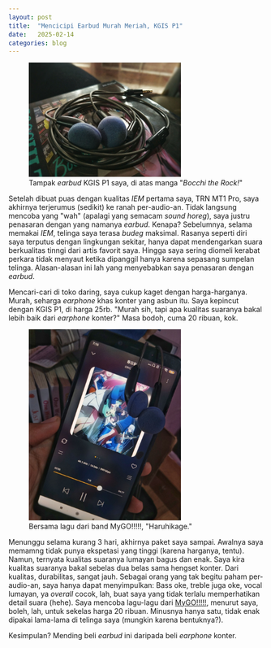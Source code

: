 ```yaml
---
layout: post
title:  "Mencicipi Earbud Murah Meriah, KGIS P1"
date:   2025-02-14
categories: blog
---
```


<figure>
<img src="/media/480240050_122122373162420574_2981953627325966667_n.jpg" width="300" alt="earbud"/>
 <figcaption>Tampak <i>earbud</i> KGIS P1 saya, di atas manga "<i>Bocchi the Rock!</i>"</figcaption>
</figure>

Setelah dibuat puas dengan kualitas *IEM* pertama saya, TRN MT1 Pro, saya akhirnya terjerumus (sedikit) ke ranah per-audio-an. Tidak langsung mencoba yang "wah" (apalagi yang semacam *sound horeg*), saya justru penasaran dengan yang namanya *earbud*. Kenapa? Sebelumnya, selama memakai *IEM*, telinga saya terasa *budeg* maksimal. Rasanya seperti diri saya terputus dengan lingkungan sekitar, hanya dapat mendengarkan suara berkualitas tinngi dari artis favorit saya. Hingga saya sering diomeli kerabat perkara tidak menyaut ketika dipanggil hanya karena sepasang sumpelan telinga. Alasan-alasan ini lah yang menyebabkan saya penasaran dengan *earbud*.

Mencari-cari di toko daring, saya cukup kaget dengan harga-harganya. Murah, seharga *earphone* khas konter yang asbun itu. Saya kepincut dengan KGIS P1, di harga 25rb. "Murah sih, tapi apa kualitas suaranya bakal lebih baik dari *earphone* konter?" Masa bodoh, cuma 20 ribuan, kok.

<figure>
<img src="/media/480262663_122122373192420574_5415541731699706584_n.jpg" width="300" alt="earbud"/>
 <figcaption>Bersama lagu dari band MyGO!!!!!, "Haruhikage."</figcaption>
</figure>

Menunggu selama kurang 3 hari, akhirnya paket saya sampai. Awalnya saya memamng tidak punya ekspetasi yang tinggi (karena harganya, tentu). Namun, ternyata kualitas suaranya lumayan bagus dan enak. Saya kira kualitas suaranya bakal sebelas dua belas sama hengset konter. Dari kualitas, durabilitas, sangat jauh. Sebagai orang yang tak begitu paham per-audio-an, saya hanya dapat menyimpulkan: Bass oke, treble juga oke, vocal lumayan, ya *overall* cocok, lah, buat saya yang tidak terlalu memperhatikan detail suara (hehe). Saya mencoba lagu-lagu dari <a href="https://en.wikipedia.org/wiki/MyGO!!!!!">MyGO!!!!!</a>, menurut saya, boleh, lah, untuk sekelas harga 20 ribuan. Minusnya hanya satu, tidak enak dipakai lama-lama di telinga saya (mungkin karena bentuknya?).

Kesimpulan? Mending beli *earbud* ini daripada beli *earphone* konter.

